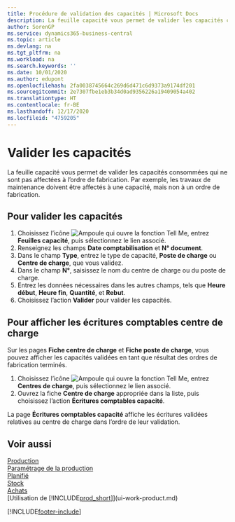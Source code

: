```yaml
---
title: Procédure de validation des capacités | Microsoft Docs
description: La feuille capacité vous permet de valider les capacités consommées qui ne sont pas affectées à l’ordre de fabrication. Par exemple, les travaux de maintenance doivent être affectés à une capacité, mais non à un ordre de fabrication.
author: SorenGP
ms.service: dynamics365-business-central
ms.topic: article
ms.devlang: na
ms.tgt_pltfrm: na
ms.workload: na
ms.search.keywords: ''
ms.date: 10/01/2020
ms.author: edupont
ms.openlocfilehash: 2fa0038745664c269d6d471c6d9373a9174df201
ms.sourcegitcommit: 2e7307fbe1eb3b34d0ad9356226a19409054a402
ms.translationtype: HT
ms.contentlocale: fr-BE
ms.lasthandoff: 12/17/2020
ms.locfileid: "4759205"
---
```

# <a name="post-capacities"></a>Valider les capacités
La feuille capacité vous permet de valider les capacités consommées qui ne sont pas affectées à l’ordre de fabrication. Par exemple, les travaux de maintenance doivent être affectés à une capacité, mais non à un ordre de fabrication.  

## <a name="to-post-capacities"></a>Pour valider les capacités  
1.  Choisissez l’icône ![Ampoule qui ouvre la fonction Tell Me](media/ui-search/search_small.png "Dites-moi ce que vous voulez faire"), entrez **Feuilles capacité**, puis sélectionnez le lien associé.  
2.  Renseignez les champs **Date comptabilisation** et **N° document**.  
3.  Dans le champ **Type**, entrez le type de capacité, **Poste de charge** ou **Centre de charge**, que vous validez.  
4.  Dans le champ **N°**, saisissez le nom du centre de charge ou du poste de charge.  
5.  Entrez les données nécessaires dans les autres champs, tels que **Heure début**, **Heure fin**, **Quantité**, et **Rebut**.  
6.  Choisissez l’action **Valider** pour valider les capacités.  

## <a name="to-view-work-center-ledger-entries"></a>Pour afficher les écritures comptables centre de charge  
Sur les pages **Fiche centre de charge** et **Fiche poste de charge**, vous pouvez afficher les capacités validées en tant que résultat des ordres de fabrication terminés.    
1.  Choisissez l’icône ![Ampoule qui ouvre la fonction Tell Me](media/ui-search/search_small.png "Dites-moi ce que vous voulez faire"), entrez **Centres de charge**, puis sélectionnez le lien associé.  
2.  Ouvrez la fiche **Centre de charge** appropriée dans la liste, puis choisissez l’action **Écritures comptables capacité**.  

La page **Écritures comptables capacité** affiche les écritures validées relatives au centre de charge dans l’ordre de leur validation.   

## <a name="see-also"></a>Voir aussi  
[Production](production-manage-manufacturing.md)    
[Paramétrage de la production](production-configure-production-processes.md)  
[Planifié](production-planning.md)      
[Stock](inventory-manage-inventory.md)  
[Achats](purchasing-manage-purchasing.md)  
[Utilisation de [!INCLUDE[prod_short](includes/prod_short.md)]](ui-work-product.md)


[!INCLUDE[footer-include](includes/footer-banner.md)]